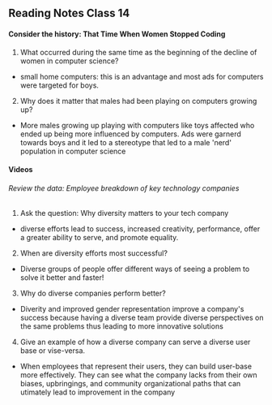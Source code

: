 ## Reading Notes Class 14

#### Consider the history: That Time When Women Stopped Coding

1. What occurred during the same time as the beginning of the decline of women in computer science?
  - small home computers: this is an advantage and most ads for computers were targeted for boys. 
2. Why does it matter that males had been playing on computers growing up?
  - More males growing up playing with computers like toys affected who ended up being more influenced by computers. Ads were garnerd towards boys and it led to a stereotype that led to a male 'nerd' population in computer science


#### Videos
###### Review the data: Employee breakdown of key technology companies

1. Ask the question: Why diversity matters to your tech company
  - diverse efforts lead to success, increased creativity, performance, offer a greater ability to serve, and promote equality.
2. When are diversity efforts most successful?
  - Diverse groups of people offer different ways of seeing a problem to solve it better and faster!
3. Why do diverse companies perform better?
  - Diverity and improved gender representation improve a company's success because having a diverse team provide diverse perspectives on the same problems thus leading to more innovative solutions 
4. Give an example of how a diverse company can serve a diverse user base or vise-versa.
  - When employees that represent their users, they can build user-base more effectively. They can see what the company lacks from their own biases, upbringings, and community organizational paths that can utimately lead to improvement in the company